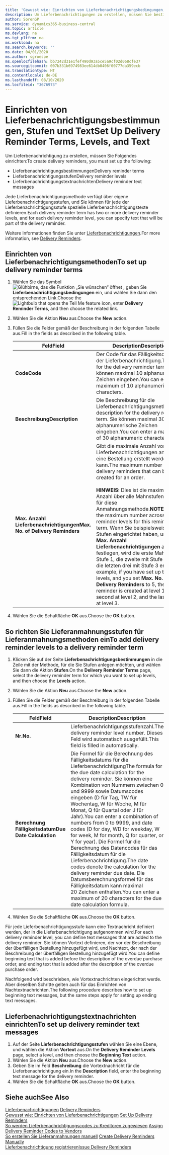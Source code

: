 ```yaml
---
title: 'Gewusst wie: Einrichten von Lieferbenachrichtigungsbedingungen, -stufen und -text'
description: Um Lieferbenachrichtigungen zu erstellen, müssen Sie bestimmte Einrichtungen festlegen.
author: SorenGP
ms.service: dynamics365-business-central
ms.topic: article
ms.devlang: na
ms.tgt_pltfrm: na
ms.workload: na
ms.search.keywords: ''
ms.date: 04/01/2020
ms.author: sgroespe
ms.openlocfilehash: bb7242d31e1fef490d93a5ce5a9cf02d068cfe37
ms.sourcegitcommit: 007b331b6974983ee614db0406f00777da359ecb
ms.translationtype: HT
ms.contentlocale: de-DE
ms.lasthandoff: 08/10/2020
ms.locfileid: "3676973"
---
```

# <a name="set-up-delivery-reminder-terms-levels-and-text"></a><span data-ttu-id="10b3b-103">Einrichten von Lieferbenachrichtigungsbestimmungen, Stufen und Text</span><span class="sxs-lookup"><span data-stu-id="10b3b-103">Set Up Delivery Reminder Terms, Levels, and Text</span></span>
<span data-ttu-id="10b3b-104">Um Lieferbenachrichtigung zu erstellen, müssen Sie Folgendes einrichten:</span><span class="sxs-lookup"><span data-stu-id="10b3b-104">To create delivery reminders, you must set up the following:</span></span>  

- <span data-ttu-id="10b3b-105">Lieferbenachrichtigungsbestimmungen</span><span class="sxs-lookup"><span data-stu-id="10b3b-105">Delivery reminder terms</span></span>  
- <span data-ttu-id="10b3b-106">Lieferbenachrichtigungsstufen</span><span class="sxs-lookup"><span data-stu-id="10b3b-106">Delivery reminder levels</span></span>  
- <span data-ttu-id="10b3b-107">Lieferbenachrichtigungstextnachrichten</span><span class="sxs-lookup"><span data-stu-id="10b3b-107">Delivery reminder text messages</span></span>  

<span data-ttu-id="10b3b-108">Jede Lieferbenachrichtigungsmethode verfügt über eigene Lieferbenachrichtigungsstufen, und Sie können für jede der Lieferbenachrichtigungsstufe spezielle Lieferbenachrichtigungstexte definieren.</span><span class="sxs-lookup"><span data-stu-id="10b3b-108">Each delivery reminder term has two or more delivery reminder levels, and for each delivery reminder level, you can specify text that will be part of the delivery reminder.</span></span>  

<span data-ttu-id="10b3b-109">Weitere Informationen finden Sie unter [Lieferbenachrichtigungen](delivery-reminders.md).</span><span class="sxs-lookup"><span data-stu-id="10b3b-109">For more information, see [Delivery Reminders](delivery-reminders.md).</span></span>  

## <a name="to-set-up-delivery-reminder-terms"></a><span data-ttu-id="10b3b-110">Einrichten von Lieferbenachrichtigungsmethoden</span><span class="sxs-lookup"><span data-stu-id="10b3b-110">To set up delivery reminder terms</span></span>  

1.  <span data-ttu-id="10b3b-111">Wählen Sie das Symbol ![Glühbirne, das die Funktion „Sie wünschen“ öffnet](../../media/ui-search/search_small.png "Sagen Sie mir, was Sie tun wollen") , geben Sie **Lieferbenachrichtigungsbedingungen** ein, und wählen Sie dann den entsprechenden Link.</span><span class="sxs-lookup"><span data-stu-id="10b3b-111">Choose the ![Lightbulb that opens the Tell Me feature](../../media/ui-search/search_small.png "Tell me what you want to do") icon, enter **Delivery Reminder Terms**, and then choose the related link.</span></span>  
2.  <span data-ttu-id="10b3b-112">Wählen Sie die Aktion **Neu** aus.</span><span class="sxs-lookup"><span data-stu-id="10b3b-112">Choose the **New** action.</span></span>  
3.  <span data-ttu-id="10b3b-113">Füllen Sie die Felder gemäß der Beschreibung in der folgenden Tabelle aus.</span><span class="sxs-lookup"><span data-stu-id="10b3b-113">Fill in the fields as described in the following table.</span></span>  

    |<span data-ttu-id="10b3b-114">Feld</span><span class="sxs-lookup"><span data-stu-id="10b3b-114">Field</span></span>|<span data-ttu-id="10b3b-115">Description</span><span class="sxs-lookup"><span data-stu-id="10b3b-115">Description</span></span>|  
    |---------------------------------|---------------------------------------|  
    |<span data-ttu-id="10b3b-116">**Code**</span><span class="sxs-lookup"><span data-stu-id="10b3b-116">**Code**</span></span>|<span data-ttu-id="10b3b-117">Der Code für das Fälligkeitsdatum der Lieferbenachrichtigung.</span><span class="sxs-lookup"><span data-stu-id="10b3b-117">The code for the delivery reminder term.</span></span> <span data-ttu-id="10b3b-118">Sie können maximal 10 alphanumerische Zeichen eingeben.</span><span class="sxs-lookup"><span data-stu-id="10b3b-118">You can enter a maximum of 10 alphanumeric characters.</span></span>|  
    |<span data-ttu-id="10b3b-119">**Beschreibung**</span><span class="sxs-lookup"><span data-stu-id="10b3b-119">**Description**</span></span>|<span data-ttu-id="10b3b-120">Die Beschreibung für die Lieferbenachrichtigungsmethode.</span><span class="sxs-lookup"><span data-stu-id="10b3b-120">The description for the delivery reminder term.</span></span> <span data-ttu-id="10b3b-121">Sie können maximal 30 alphanumerische Zeichen eingeben.</span><span class="sxs-lookup"><span data-stu-id="10b3b-121">You can enter a maximum of 30 alphanumeric characters.</span></span>|  
    |<span data-ttu-id="10b3b-122">**Max. Anzahl Lieferbenachrichtigungen**</span><span class="sxs-lookup"><span data-stu-id="10b3b-122">**Max. No. of Delivery Reminders**</span></span>|<span data-ttu-id="10b3b-123">Gibt die maximale Anzahl von Lieferbenachrichtigungen an, die für eine Bestellung erstellt werden kann.</span><span class="sxs-lookup"><span data-stu-id="10b3b-123">The maximum number of delivery reminders that can be created for an order.</span></span><br /><br /> <span data-ttu-id="10b3b-124">**HINWEIS:** Dies ist die maximale Anzahl über alle Mahnstufen hinweg für diese Anmahnungsmethode.</span><span class="sxs-lookup"><span data-stu-id="10b3b-124">**NOTE:** This is the maximum number across all reminder levels for this reminder term.</span></span> <span data-ttu-id="10b3b-125">Wenn Sie beispielsweise drei Stufen eingerichtet haben, und Sie **Max. Anzahl Lieferbenachrichtigungen** auf 5 festlegen, wird die erste Mahnung mit Stufe 1, die zweite mit Stufe 2 und die letzten drei mit Stufe 3 erstellt.</span><span class="sxs-lookup"><span data-stu-id="10b3b-125">For example, if you have set up three levels, and you set **Max. No. of Delivery Reminders** to 5, the first reminder is created at level 1, the second at level 2, and the last three at level 3.</span></span>|  

4.  <span data-ttu-id="10b3b-126">Wählen Sie die Schaltfläche **OK** aus.</span><span class="sxs-lookup"><span data-stu-id="10b3b-126">Choose the **OK** button.</span></span>  

## <a name="to-add-delivery-reminder-levels-to-a-delivery-reminder-term"></a><span data-ttu-id="10b3b-127">So richten Sie Lieferanmahnungsstufen für Lieferanmahnungsmethoden ein</span><span class="sxs-lookup"><span data-stu-id="10b3b-127">To add delivery reminder levels to a delivery reminder term</span></span>  

1.  <span data-ttu-id="10b3b-128">Klicken Sie auf der Seite **Lieferbenachrichtigungsbestimmungen** in die Zeile mit der Methode, für die Sie Stufen anlegen möchten, und wählen Sie dann die Aktion **Stufen**.</span><span class="sxs-lookup"><span data-stu-id="10b3b-128">On the **Delivery Reminder Terms** page, select the delivery reminder term for which you want to set up levels, and then choose the **Levels** action.</span></span>  
2.  <span data-ttu-id="10b3b-129">Wählen Sie die Aktion **Neu** aus.</span><span class="sxs-lookup"><span data-stu-id="10b3b-129">Choose the **New** action.</span></span>  
3.  <span data-ttu-id="10b3b-130">Füllen Sie die Felder gemäß der Beschreibung in der folgenden Tabelle aus.</span><span class="sxs-lookup"><span data-stu-id="10b3b-130">Fill in the fields as described in the following table.</span></span>  

    |<span data-ttu-id="10b3b-131">Feld</span><span class="sxs-lookup"><span data-stu-id="10b3b-131">Field</span></span>|<span data-ttu-id="10b3b-132">Description</span><span class="sxs-lookup"><span data-stu-id="10b3b-132">Description</span></span>|  
    |---------------------------------|---------------------------------------|  
    |<span data-ttu-id="10b3b-133">**Nr.**</span><span class="sxs-lookup"><span data-stu-id="10b3b-133">**No.**</span></span>|<span data-ttu-id="10b3b-134">Lieferbenachrichtigungsstufenzahl.</span><span class="sxs-lookup"><span data-stu-id="10b3b-134">The delivery reminder level number.</span></span> <span data-ttu-id="10b3b-135">Dieses Feld wird automatisch ausgefüllt.</span><span class="sxs-lookup"><span data-stu-id="10b3b-135">This field is filled in automatically.</span></span>|  
    |<span data-ttu-id="10b3b-136">**Berechnung Fälligkeitsdatum**</span><span class="sxs-lookup"><span data-stu-id="10b3b-136">**Due Date Calculation**</span></span>|<span data-ttu-id="10b3b-137">Die Formel für die Berechnung des Fälligkeitsdatums für die Lieferbenachrichtigung</span><span class="sxs-lookup"><span data-stu-id="10b3b-137">The formula for the due date calculation for the delivery reminder.</span></span> <span data-ttu-id="10b3b-138">Sie können eine Kombination von Nummern zwischen 0 und 9999 sowie Datumscodes eingeben (D für Tag, TW für Wochentag, W für Woche, M für Monat, Q für Quartal oder J für Jahr).</span><span class="sxs-lookup"><span data-stu-id="10b3b-138">You can enter a combination of numbers from 0 to 9999, and date codes (D for day, WD for weekday, W for week, M for month, Q for quarter, or Y for year).</span></span> <span data-ttu-id="10b3b-139">Die Formel für die Berechnung des Datencodes für das Fälligkeitsdatum für die Lieferbenachrichtigung.</span><span class="sxs-lookup"><span data-stu-id="10b3b-139">The date codes denote the calculation for the delivery reminder due date.</span></span> <span data-ttu-id="10b3b-140">Die Datumsberechnungsformel für das Fälligkeitsdatum kann maximal 20 Zeichen enthalten.</span><span class="sxs-lookup"><span data-stu-id="10b3b-140">You can enter a maximum of 20 characters for the due date calculation formula.</span></span>|  

4.  <span data-ttu-id="10b3b-141">Wählen Sie die Schaltfläche **OK** aus.</span><span class="sxs-lookup"><span data-stu-id="10b3b-141">Choose the **OK** button.</span></span>  

<span data-ttu-id="10b3b-142">Für jede Lieferbenachrichtigungsstufe kann eine Textnachricht definiert werden, der in die Lieferbenachrichtigung aufgenommen wird.</span><span class="sxs-lookup"><span data-stu-id="10b3b-142">For each delivery reminder level, you can define text messages that are added to the delivery reminder.</span></span> <span data-ttu-id="10b3b-143">Sie können Vortext definieren, der vor der Beschreibung der überfälligen Bestellung hinzugefügt wird, und Nachtext, der nach der Beschreibung der überfälligen Bestellung hinzugefügt wird.</span><span class="sxs-lookup"><span data-stu-id="10b3b-143">You can define beginning text that is added before the description of the overdue purchase order, and ending text that is added after the description of the overdue purchase order.</span></span>  

<span data-ttu-id="10b3b-144">Nachfolgend wird beschrieben, wie Vortextnachrichten eingerichtet werde. Aber dieselben Schritte gelten auch für das Einrichten von Nachtextnachrichten.</span><span class="sxs-lookup"><span data-stu-id="10b3b-144">The following procedure describes how to set up beginning text messages, but the same steps apply for setting up ending text messages.</span></span>  

## <a name="to-set-up-delivery-reminder-text-messages"></a><span data-ttu-id="10b3b-145">Lieferbenachrichtigungstextnachrichten einrichten</span><span class="sxs-lookup"><span data-stu-id="10b3b-145">To set up delivery reminder text messages</span></span>  

1.  <span data-ttu-id="10b3b-146">Auf der Seite **Lieferbenachrichtigungsstufen** wählen Sie eine Ebene, und wählen die Aktion **Vortext** aus.</span><span class="sxs-lookup"><span data-stu-id="10b3b-146">On the **Delivery Reminder Levels** page, select a level, and then choose the **Beginning Text** action.</span></span>  
2.  <span data-ttu-id="10b3b-147">Wählen Sie die Aktion **Neu** aus.</span><span class="sxs-lookup"><span data-stu-id="10b3b-147">Choose the **New** action.</span></span>  
3.  <span data-ttu-id="10b3b-148">Geben Sie im Feld **Beschreibung** die Vortextnachricht für die Lieferbenachrichtigung ein.</span><span class="sxs-lookup"><span data-stu-id="10b3b-148">In the **Description** field, enter the beginning text message for the delivery reminder.</span></span>  
4.  <span data-ttu-id="10b3b-149">Wählen Sie die Schaltfläche **OK** aus.</span><span class="sxs-lookup"><span data-stu-id="10b3b-149">Choose the **OK** button.</span></span>  

## <a name="see-also"></a><span data-ttu-id="10b3b-150">Siehe auch</span><span class="sxs-lookup"><span data-stu-id="10b3b-150">See Also</span></span>  
 <span data-ttu-id="10b3b-151">[Lieferbenachrichtigungen](delivery-reminders.md) </span><span class="sxs-lookup"><span data-stu-id="10b3b-151">[Delivery Reminders](delivery-reminders.md) </span></span>  
 <span data-ttu-id="10b3b-152">[Gewusst wie: Einrichten von Lieferbenachrichtigungen](how-to-set-up-delivery-reminders.md) </span><span class="sxs-lookup"><span data-stu-id="10b3b-152">[Set Up Delivery Reminders](how-to-set-up-delivery-reminders.md) </span></span>  
 <span data-ttu-id="10b3b-153">[So werden Lieferbenachrichtigungscodes zu Kreditoren zugewiesen](how-to-assign-delivery-reminder-codes-to-vendors.md) </span><span class="sxs-lookup"><span data-stu-id="10b3b-153">[Assign Delivery Reminder Codes to Vendors](how-to-assign-delivery-reminder-codes-to-vendors.md) </span></span>  
 <span data-ttu-id="10b3b-154">[So erstellen Sie Lieferanmahnungen manuell](how-to-create-delivery-reminders-manually.md) </span><span class="sxs-lookup"><span data-stu-id="10b3b-154">[Create Delivery Reminders Manually](how-to-create-delivery-reminders-manually.md) </span></span>  
 [<span data-ttu-id="10b3b-155">Lieferbenachrichtigung registrieren</span><span class="sxs-lookup"><span data-stu-id="10b3b-155">Issue Delivery Reminders</span></span>](how-to-issue-delivery-reminders.md)
